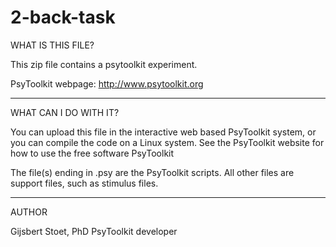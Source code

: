 # 2-back-task

WHAT IS THIS FILE?

This zip file contains a psytoolkit experiment.

PsyToolkit webpage: http://www.psytoolkit.org

----------------------------------------------------------------------

WHAT CAN I DO WITH IT?

You can upload this file in the interactive web based PsyToolkit
system, or you can compile the code on a Linux system. See the
PsyToolkit website for how to use the free software PsyToolkit

The file(s) ending in .psy are the PsyToolkit scripts. All other files
are support files, such as stimulus files.

----------------------------------------------------------------------

AUTHOR

Gijsbert Stoet, PhD
PsyToolkit developer
